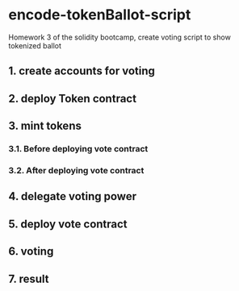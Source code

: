 # encode-tokenBallot-script
Homework 3 of the solidity bootcamp, create voting script to show tokenized ballot
## 1. create accounts for voting
## 2. deploy Token contract
## 3. mint tokens
### 3.1. Before deploying vote contract
### 3.2. After deploying vote contract
## 4. delegate voting power
## 5. deploy vote contract
## 6. voting
## 7. result
